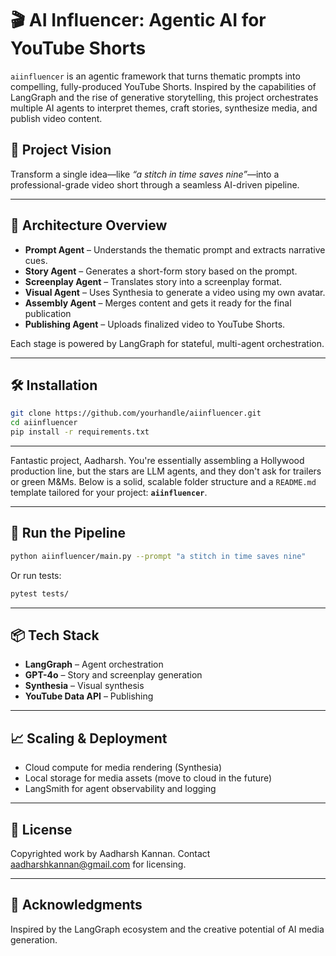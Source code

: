 # 🎬 AI Influencer: Agentic AI for YouTube Shorts

`aiinfluencer` is an agentic framework that turns thematic prompts into compelling, fully-produced YouTube Shorts. Inspired by the capabilities of LangGraph and the rise of generative storytelling, this project orchestrates multiple AI agents to interpret themes, craft stories, synthesize media, and publish video content.

## 🚀 Project Vision

Transform a single idea—like *“a stitch in time saves nine”*—into a professional-grade video short through a seamless AI-driven pipeline.

---

## 🧠 Architecture Overview

- **Prompt Agent** – Understands the thematic prompt and extracts narrative cues.
- **Story Agent** – Generates a short-form story based on the prompt.
- **Screenplay Agent** – Translates story into a screenplay format.
- **Visual Agent** – Uses Synthesia to generate a video using my own avatar.
- **Assembly Agent** – Merges content and gets it ready for the final publication
- **Publishing Agent** – Uploads finalized video to YouTube Shorts.

Each stage is powered by LangGraph for stateful, multi-agent orchestration.

---

## 🛠️ Installation

```bash
git clone https://github.com/yourhandle/aiinfluencer.git
cd aiinfluencer
pip install -r requirements.txt
```
---
Fantastic project, Aadharsh. You're essentially assembling a Hollywood production line, but the stars are LLM agents, and they don't ask for trailers or green M\&Ms. Below is a solid, scalable folder structure and a `README.md` template tailored for your project: **`aiinfluencer`**.

---

## 🧪 Run the Pipeline

```bash
python aiinfluencer/main.py --prompt "a stitch in time saves nine"
```

Or run tests:

```bash
pytest tests/
```

---

## 📦 Tech Stack

* **LangGraph** – Agent orchestration
* **GPT-4o** – Story and screenplay generation
* **Synthesia** – Visual synthesis
* **YouTube Data API** – Publishing

---

## 📈 Scaling & Deployment

* Cloud compute for media rendering (Synthesia)
* Local storage for media assets (move to cloud in the future)
* LangSmith for agent observability and logging

---

## 🧾 License

Copyrighted work by Aadharsh Kannan. Contact aadharshkannan@gmail.com for licensing.

---

## 🙏 Acknowledgments

Inspired by the LangGraph ecosystem and the creative potential of AI media generation.
